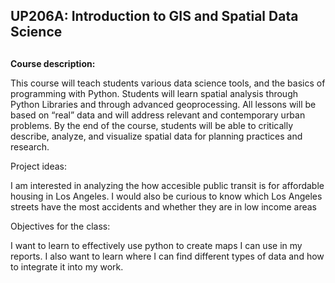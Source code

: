## UP206A: Introduction to GIS and Spatial Data Science <h2> 

**Course description:**

This course will teach students various data science tools, and the basics of programming with Python. Students will learn spatial analysis through Python Libraries and through advanced geoprocessing. All lessons will be based on “real” data and will address relevant and contemporary urban problems. By the end of the course, students will be able to critically describe, analyze, and visualize spatial data for planning practices and research.

Project ideas:

I am interested in analyzing the how accesible public transit is for affordable housing in Los Angeles. 
I would also be curious to know which Los Angeles streets have the most accidents and whether they are in low income areas

Objectives for the class:

I want to learn to effectively use python to create maps I can use in my reports. I also want to learn where I can find different types of data and how to integrate it into my work. 

